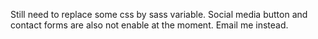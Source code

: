 Still need to replace some css by sass variable. Social media button and contact forms are also not enable at the moment. Email me instead.
